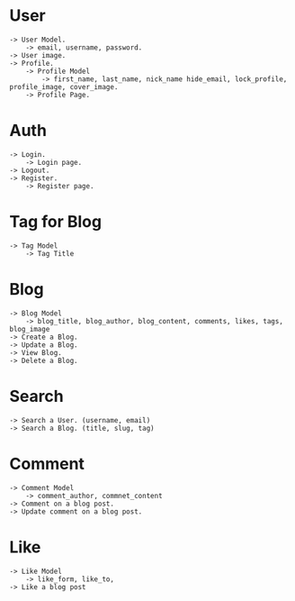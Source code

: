 # User
    -> User Model.
        -> email, username, password.
    -> User image.
    -> Profile.
        -> Profile Model
            -> first_name, last_name, nick_name hide_email, lock_profile, profile_image, cover_image.
        -> Profile Page.

# Auth
    -> Login.
        -> Login page.
    -> Logout.
    -> Register.
        -> Register page.

# Tag for Blog
    -> Tag Model
        -> Tag Title

# Blog
    -> Blog Model
        -> blog_title, blog_author, blog_content, comments, likes, tags, blog_image
    -> Create a Blog.
    -> Update a Blog.
    -> View Blog.
    -> Delete a Blog.

# Search
    -> Search a User. (username, email)
    -> Search a Blog. (title, slug, tag)

# Comment
    -> Comment Model
        -> comment_author, commnet_content
    -> Comment on a blog post.
    -> Update comment on a blog post.

# Like
    -> Like Model
        -> like_form, like_to, 
    -> Like a blog post


